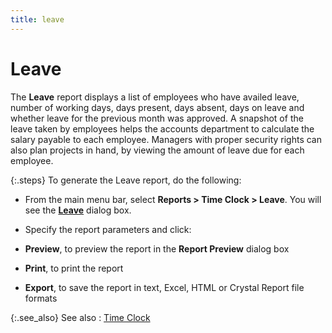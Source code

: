 ```yaml
---
title: leave
---
```


# Leave


The **Leave** report displays a  list of employees who have availed leave, number of working days, days  present, days absent, days on leave and whether leave for the previous  month was approved. A snapshot of the leave taken by employees helps the  accounts department to calculate the salary payable to each employee.  Managers with proper security rights can also plan projects in hand, by  viewing the amount of leave due for each employee.


{:.steps}
To generate the Leave report, do the following:

- From  the main menu bar, select **Reports &gt; 
 Time Clock &gt; Leave**. You will see the [**Leave**]({{site.rpt_baseurl}}/misc/leaves_dialog_box.html) dialog box.
- Specify the  report parameters and click:


- **Preview**,  to preview the report in the **Report Preview** dialog box
- **Print**,  to print the report
- **Export**,  to save the report in text, Excel, HTML or Crystal Report file formats



{:.see_also}
See also
: [Time Clock]({{site.rpt_baseurl}}/everest-reports/time-clock/time_clock_reports.html)
